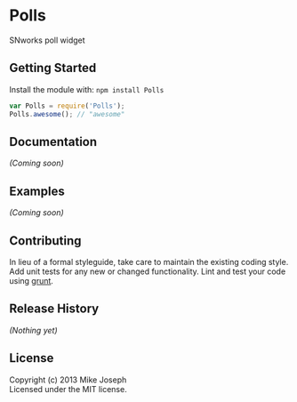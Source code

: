 # Polls

SNworks poll widget

## Getting Started
Install the module with: `npm install Polls`

```javascript
var Polls = require('Polls');
Polls.awesome(); // "awesome"
```

## Documentation
_(Coming soon)_

## Examples
_(Coming soon)_

## Contributing
In lieu of a formal styleguide, take care to maintain the existing coding style. Add unit tests for any new or changed functionality. Lint and test your code using [grunt](https://github.com/gruntjs/grunt).

## Release History
_(Nothing yet)_

## License
Copyright (c) 2013 Mike Joseph  
Licensed under the MIT license.
